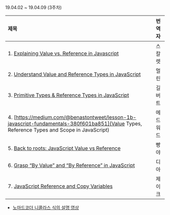 19.04.02 ~ 19.04.09 (3주차)

| 제목 | 번역자 |
|:--------|:----|
| 1. [Explaining Value vs. Reference in Javascript](https://codeburst.io/explaining-value-vs-reference-in-javascript-647a975e12a0) | 스칼렛 |
| 2. [Understand Value and Reference Types in JavaScript](https://www.zsoltnagy.eu/understand-value-and-reference-types-in-javascript/) | 멀린 |
| 3. [Primitive Types & Reference Types in JavaScript](https://gist.github.com/branneman/7fb06d8a74d7e6d4cbcf75c50fec599c) | 길버트 |
| 4. [https://medium.com/@benastontweet/lesson-1b-javascript-fundamentals-380f601ba851](Value Types, Reference Types and Scope in JavaScript) | 에드워드 |
| 5. [Back to roots: JavaScript Value vs Reference](https://medium.com/dailyjs/back-to-roots-javascript-value-vs-reference-8fb69d587a18) | 빵야 |
| 6. [Grasp “By Value” and “By Reference” in JavaScript](https://hackernoon.com/grasp-by-value-and-by-reference-in-javascript-7ed75efa1293) | 디아 |
| 7. [JavaScript Reference and Copy Variables](https://hackernoon.com/javascript-reference-and-copy-variables-b0103074fdf0) | 제이크 |

- [노마드코더 니콜라스 식의 설명 영상](https://www.youtube.com/watch?v=QkFkFqg-J04)